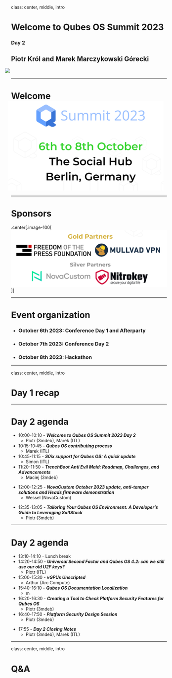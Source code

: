 class: center, middle, intro

# Welcome to Qubes OS Summit 2023

### Day 2

## Piotr Król and Marek Marczykowski Górecki


<img src="/remark-templates/3mdeb-presentation-template/images/logo.png" width="150px" style="margin-left:-20px">

---

# Welcome

<center>
<img src="/img/qubes_2023.png" width="800px" style="margin-left:-20px;margin-top:-20px">
</center>

---

# Sponsors

.center[.image-100[![](/img/qubes_2023_sponsors.png)]]

---

# Event organization

* ### October 6th 2023: Conference Day 1 and Afterparty
* ### October 7th 2023: Conference Day 2
* ### October 8th 2023: Hackathon

---

class: center, middle, intro

# Day 1 recap

---

# Day 2 agenda

* 10:00-10:10 - **_Welcome to Qubes OS Summit 2023 Day 2_**
  - Piotr (3mdeb), Marek (ITL) 
* 10:15-10:45 - **_Qubes OS contributing process_**
  - Marek (ITL) 
* 10:45-11:15 - **_S0ix support for Qubes OS: A quick update_**
  - Simon (ITL) 
* 11:20-11:50 - **_TrenchBoot Anti Evil Maid: Roadmap, Challenges, and Advancements_**
  - Maciej (3mdeb)
- 12:00-12:25 - **_NovaCustom October 2023 update, anti-tamper solutions and Heads firmware demonstration_**
  - Wessel (NovaCustom)
* 12:35-13:05 - **_Tailoring Your Qubes OS Environment: A Developer’s Guide to Leveraging SaltStack_**
  - Piotr (3mdeb)

---

# Day 2 agenda

- 13:10-14:10 - Lunch break
- 14:20-14:50 - **_Universal Second Factor and Qubes OS 4.2: can we still use our old U2F keys?_**
  - Piotr (ITL)
- 15:00-15:30 - **_vGPUs Unscripted_**
  - Arthur (Arc Compute)
- 15:40-16:10 - **_Qubes OS Documentation Localization_**
  - m
- 16:20-16:30 - **_Creating a Tool to Check Platform Security Features for Qubes OS_**
  - Piotr (3mdeb)
- 16:40-17:50 - **_Platform Security Design Session_**
  - Piotr (3mdeb)
* 17:55 - **_Day 2 Closing Notes_**
  - Piotr (3mdeb), Marek (ITL) 

---

class: center, middle, intro

# Q&A

